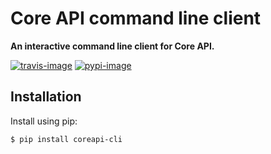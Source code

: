 # Core API command line client

**An interactive command line client for Core API.**

[![travis-image]][travis]
[![pypi-image]][pypi]

## Installation

Install using pip:

    $ pip install coreapi-cli


[travis-image]: https://secure.travis-ci.org/core-api/coreapi-cli.svg?branch=master
[travis]: http://travis-ci.org/core-api/coreapi-cli?branch=master
[pypi-image]: https://img.shields.io/pypi/v/coreapi-cli.svg
[pypi]: https://pypi.python.org/pypi/coreapi-cli
